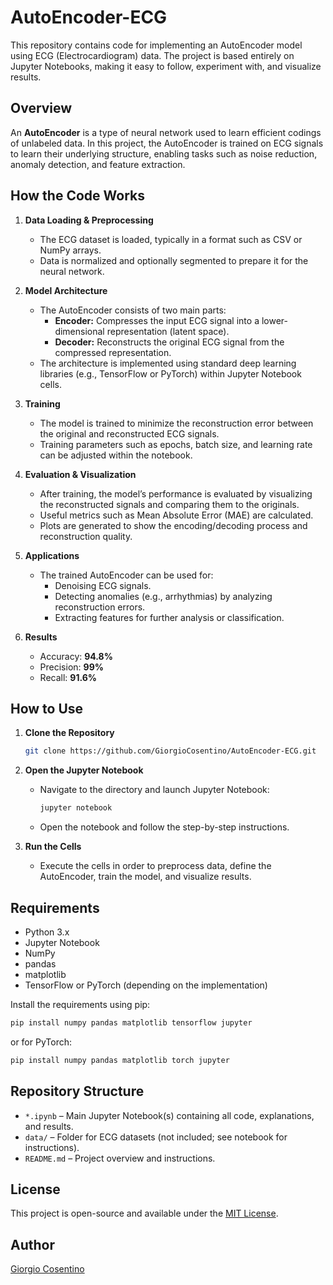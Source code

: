 # AutoEncoder-ECG

This repository contains code for implementing an AutoEncoder model using ECG (Electrocardiogram) data. The project is based entirely on Jupyter Notebooks, making it easy to follow, experiment with, and visualize results.

## Overview

An **AutoEncoder** is a type of neural network used to learn efficient codings of unlabeled data. In this project, the AutoEncoder is trained on ECG signals to learn their underlying structure, enabling tasks such as noise reduction, anomaly detection, and feature extraction.

## How the Code Works

1. **Data Loading & Preprocessing**
    - The ECG dataset is loaded, typically in a format such as CSV or NumPy arrays.
    - Data is normalized and optionally segmented to prepare it for the neural network.

2. **Model Architecture**
    - The AutoEncoder consists of two main parts:
        - **Encoder:** Compresses the input ECG signal into a lower-dimensional representation (latent space).
        - **Decoder:** Reconstructs the original ECG signal from the compressed representation.
    - The architecture is implemented using standard deep learning libraries (e.g., TensorFlow or PyTorch) within Jupyter Notebook cells.

3. **Training**
    - The model is trained to minimize the reconstruction error between the original and reconstructed ECG signals.
    - Training parameters such as epochs, batch size, and learning rate can be adjusted within the notebook.

4. **Evaluation & Visualization**
    - After training, the model’s performance is evaluated by visualizing the reconstructed signals and comparing them to the originals.
    - Useful metrics such as Mean Absolute Error (MAE) are calculated.
    - Plots are generated to show the encoding/decoding process and reconstruction quality.

5. **Applications**
    - The trained AutoEncoder can be used for:
        - Denoising ECG signals.
        - Detecting anomalies (e.g., arrhythmias) by analyzing reconstruction errors.
        - Extracting features for further analysis or classification.
     
6. **Results**
    - Accuracy: **94.8%**
    - Precision: **99%**
    - Recall: **91.6%**

## How to Use

1. **Clone the Repository**
    ```bash
    git clone https://github.com/GiorgioCosentino/AutoEncoder-ECG.git
    ```

2. **Open the Jupyter Notebook**
    - Navigate to the directory and launch Jupyter Notebook:
        ```bash
        jupyter notebook
        ```
    - Open the notebook and follow the step-by-step instructions.

3. **Run the Cells**
    - Execute the cells in order to preprocess data, define the AutoEncoder, train the model, and visualize results.

## Requirements

- Python 3.x
- Jupyter Notebook
- NumPy
- pandas
- matplotlib
- TensorFlow or PyTorch (depending on the implementation)

Install the requirements using pip:
```bash
pip install numpy pandas matplotlib tensorflow jupyter
```
or for PyTorch:
```bash
pip install numpy pandas matplotlib torch jupyter
```

## Repository Structure

- `*.ipynb` – Main Jupyter Notebook(s) containing all code, explanations, and results.
- `data/` – Folder for ECG datasets (not included; see notebook for instructions).
- `README.md` – Project overview and instructions.

## License

This project is open-source and available under the [MIT License](LICENSE).

## Author

[Giorgio Cosentino](https://github.com/GiorgioCosentino)
